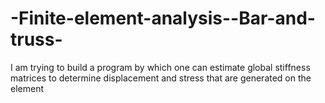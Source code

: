 # -Finite-element-analysis--Bar-and-truss-
I am trying to build a program by which one can estimate global stiffness matrices to determine displacement and stress that are generated on the element
